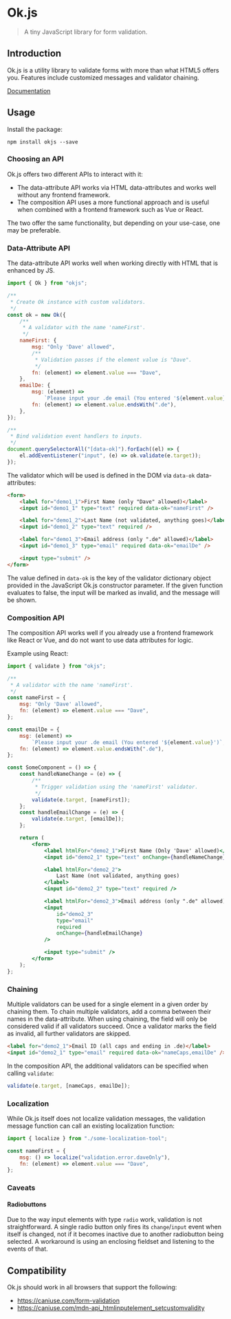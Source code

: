 # Ok.js

> A tiny JavaScript library for form validation.

## Introduction

Ok.js is a utility library to validate forms with more than what HTML5 offers you. Features include customized messages
and validator chaining.

[Documentation](https://felixrilling.github.io/ok/)

## Usage

Install the package:

```shell
npm install okjs --save
```

### Choosing an API

Ok.js offers two different APIs to interact with it:

-   The data-attribute API works via HTML data-attributes and works well without any frontend
    framework.
-   The composition API uses a more functional approach and is useful when combined with a frontend framework such as Vue
    or React.

The two offer the same functionality, but depending on your use-case, one may be preferable.

### Data-Attribute API

The data-attribute API works well when working directly with HTML that is enhanced by JS.

```javascript
import { Ok } from "okjs";

/**
 * Create Ok instance with custom validators.
 */
const ok = new Ok({
	/**
	 * A validator with the name 'nameFirst'.
	 */
	nameFirst: {
		msg: "Only 'Dave' allowed",
		/**
		 * Validation passes if the element value is "Dave".
		 */
		fn: (element) => element.value === "Dave",
	},
	emailDe: {
		msg: (element) =>
			`Please input your .de email (You entered '${element.value}')`,
		fn: (element) => element.value.endsWith(".de"),
	},
});

/**
 * Bind validation event handlers to inputs.
 */
document.querySelectorAll("[data-ok]").forEach((el) => {
	el.addEventListener("input", (e) => ok.validate(e.target));
});
```

The validator which will be used is defined in the DOM via `data-ok` data-attributes:

```html
<form>
	<label for="demo1_1">First Name (only "Dave" allowed)</label>
	<input id="demo1_1" type="text" required data-ok="nameFirst" />

	<label for="demo1_2">Last Name (not validated, anything goes)</label>
	<input id="demo1_2" type="text" required />

	<label for="demo1_3">Email address (only ".de" allowed)</label>
	<input id="demo1_3" type="email" required data-ok="emailDe" />

	<input type="submit" />
</form>
```

The value defined in `data-ok` is the key of the validator dictionary object provided in the JavaScript Ok.js constructor
parameter.
If the given function evaluates to false, the input will be marked as invalid, and the message will be shown.

### Composition API

The composition API works well if you already use a frontend framework like React or Vue, and do not want to use data
attributes for logic.

Example using React:

```jsx
import { validate } from "okjs";

/**
 * A validator with the name 'nameFirst'.
 */
const nameFirst = {
	msg: "Only 'Dave' allowed",
	fn: (element) => element.value === "Dave",
};

const emailDe = {
	msg: (element) =>
		`Please input your .de email (You entered '${element.value}')`,
	fn: (element) => element.value.endsWith(".de"),
};

const SomeComponent = () => {
	const handleNameChange = (e) => {
		/**
		 * Trigger validation using the 'nameFirst' validator.
		 */
		validate(e.target, [nameFirst]);
	};
	const handleEmailChange = (e) => {
		validate(e.target, [emailDe]);
	};

	return (
		<form>
			<label htmlFor="demo2_1">First Name (Only 'Dave' allowed)</label>
			<input id="demo2_1" type="text" onChange={handleNameChange} />

			<label htmlFor="demo2_2">
				Last Name (not validated, anything goes)
			</label>
			<input id="demo2_2" type="text" required />

			<label htmlFor="demo2_3">Email address (only ".de" allowed)</label>
			<input
				id="demo2_3"
				type="email"
				required
				onChange={handleEmailChange}
			/>

			<input type="submit" />
		</form>
	);
};
```

### Chaining

Multiple validators can be used for a single element in a given order by chaining them. To chain multiple validators,
add a comma between their names in the data-attribute. When using chaining, the field will only be considered valid
if all validators succeed. Once a validator marks the field as invalid, all further validators are skipped.

```html
<label for="demo2_1">Email ID (all caps and ending in .de)</label>
<input id="demo2_1" type="email" required data-ok="nameCaps,emailDe" />
```

In the composition API, the additional validators can be specified when calling `validate`:

```javascript
validate(e.target, [nameCaps, emailDe]);
```

### Localization

While Ok.js itself does not localize validation messages,
the validation message function can call an existing localization function:

```javascript
import { localize } from "./some-localization-tool";

const nameFirst = {
	msg: () => localize("validation.error.daveOnly"),
	fn: (element) => element.value === "Dave",
};
```

### Caveats

#### Radiobuttons

Due to the way input elements with type `radio` work, validation is not straightforward. A single radio button only
fires its `change`/`input` event when itself is changed, not if it becomes inactive due to another radiobutton
being selected. A workaround is using an enclosing fieldset and listening to the events of that.

## Compatibility

Ok.js should work in all browsers that support the following:

-   <https://caniuse.com/form-validation>
-   <https://caniuse.com/mdn-api_htmlinputelement_setcustomvalidity>
